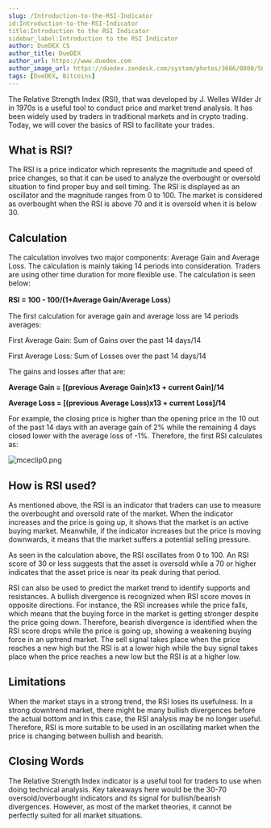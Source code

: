 ```yaml
---
slug: /Introduction-to-the-RSI-Indicator
id:Introduction-to-the-RSI-Indicator
title:Introduction to the RSI Indicator
sidebar_label:Introduction to the RSI Indicator
author: DueDEX CS
author_title: DueDEX
author_url: https://www.duedex.com
author_image_url: https://duedex.zendesk.com/system/photos/3606/0800/5893/twitter4.png
tags: [DueDEX, Bitcoins]
---
```



The Relative Strength Index (RSI), that was developed by J. Welles Wilder Jr in 1970s is a useful tool to conduct price and market trend analysis. It has been widely used by traders in traditional markets and in crypto trading. Today, we will cover the basics of RSI to facilitate your trades.

<!--truncate-->

## What is RSI?

The RSI is a price indicator which represents the magnitude and speed of price changes, so that it can be used to analyze the overbought or oversold situation to find proper buy and sell timing. The RSI is displayed as an oscillator and the magnitude ranges from 0 to 100. The market is considered as overbought when the RSI is above 70 and it is oversold when it is below 30.

## Calculation

The calculation involves two major components: Average Gain and Average Loss. The calculation is mainly taking 14 periods into consideration. Traders are using other time duration for more flexible use. The calculation is seen below:

**RSI = 100 - 100/(1+Average Gain/Average Loss）**

The first calculation for average gain and average loss are 14 periods averages:

First Average Gain: Sum of Gains over the past 14 days/14

First Average Loss: Sum of Losses over the past 14 days/14

The gains and losses after that are:

**Average Gain = [(previous Average Gain)x13 + current Gain]/14**

**Average Loss = [(previous Average Loss)x13 + current Loss]/14**

For example, the closing price is higher than the opening price in the 10 out of the past 14 days with an average gain of 2% while the remaining 4 days closed lower with the average loss of -1%. Therefore, the first RSI calculates as:

![mceclip0.png](https://duedex.zendesk.com/hc/article_attachments/360060866153/mceclip0.png)

## How is RSI used?

As mentioned above, the RSI is an indicator that traders can use to measure the overbought and oversold rate of the market. When the indicator increases and the price is going up, it shows that the market is an active buying market. Meanwhile, if the indicator increases but the price is moving downwards, it means that the market suffers a potential selling pressure.

As seen in the calculation above, the RSI oscillates from 0 to 100. An RSI score of 30 or less suggests that the asset is oversold while a 70 or higher indicates that the asset price is near its peak during that period.

RSI can also be used to predict the market trend to identify supports and resistances. A bullish divergence is recognized when RSI score moves in opposite directions. For instance, the RSI increases while the price falls, which means that the buying force in the market is getting stronger despite the price going down. Therefore, bearish divergence is identified when the RSI score drops while the price is going up, showing a weakening buying force in an uptrend market. The sell signal takes place when the price reaches a new high but the RSI is at a lower high while the buy signal takes place when the price reaches a new low but the RSI is at a higher low.

## Limitations

When the market stays in a strong trend, the RSI loses its usefulness. In a strong downtrend market, there might be many bullish divergences before the actual bottom and in this case, the RSI analysis may be no longer useful. Therefore, RSI is more suitable to be used in an oscillating market when the price is changing between bullish and bearish.

## Closing Words

The Relative Strength Index indicator is a useful tool for traders to use when doing technical analysis. Key takeaways here would be the 30-70 oversold/overbought indicators and its signal for bullish/bearish divergences. However, as most of the market theories, it cannot be perfectly suited for all market situations.
